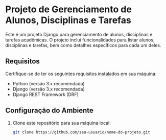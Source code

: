 # Projeto de Gerenciamento de Alunos, Disciplinas e Tarefas

Este é um projeto Django para gerenciamento de alunos, disciplinas e tarefas acadêmicas. O projeto inclui funcionalidades para listar alunos, disciplinas e tarefas, bem como detalhes específicos para cada um deles.

## Requisitos

Certifique-se de ter os seguintes requisitos instalados em sua máquina:

- Python (versão 3.x recomendada)
- Django (versão 3.x recomendada)
- Django REST Framework (DRF)

## Configuração do Ambiente

1. Clone este repositório para sua máquina local:

   ```bash
   git clone https://github.com/seu-usuario/nome-do-projeto.git
